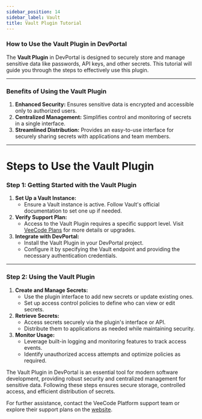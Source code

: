 ```yaml
---
sidebar_position: 14
sidebar_label: Vault
title: Vault Plugin Tutorial
---
```


### How to Use the Vault Plugin in DevPortal

The **Vault Plugin** in DevPortal is designed to securely store and manage sensitive data like passwords, API keys, and other secrets. This tutorial will guide you through the steps to effectively use this plugin.

---

### Benefits of Using the Vault Plugin

1. **Enhanced Security:** Ensures sensitive data is encrypted and accessible only to authorized users.
2. **Centralized Management:** Simplifies control and monitoring of secrets in a single interface.
3. **Streamlined Distribution:** Provides an easy-to-use interface for securely sharing secrets with applications and team members.

---

# Steps to Use the Vault Plugin

### Step 1: Getting Started with the Vault Plugin

1. **Set Up a Vault Instance:**
    - Ensure a Vault instance is active. Follow Vault's official documentation to set one up if needed.
2. **Verify Support Plan:**
    - Access to the Vault Plugin requires a specific support level. Visit [VeeCode Plans](https://platform.vee.codes/compare-plans/) for more details or upgrades.
3. **Integrate with DevPortal:**
    - Install the Vault Plugin in your DevPortal project.
    - Configure it by specifying the Vault endpoint and providing the necessary authentication credentials.

---

### Step 2: Using the Vault Plugin

1. **Create and Manage Secrets:**
    - Use the plugin interface to add new secrets or update existing ones.
    - Set up access control policies to define who can view or edit secrets.
2. **Retrieve Secrets:**
    - Access secrets securely via the plugin's interface or API.
    - Distribute them to applications as needed while maintaining security.
3. **Monitor Usage:**
    - Leverage built-in logging and monitoring features to track access events.
    - Identify unauthorized access attempts and optimize policies as required.

The Vault Plugin in DevPortal is an essential tool for modern software development, providing robust security and centralized management for sensitive data. Following these steps ensures secure storage, controlled access, and efficient distribution of secrets.

For further assistance, contact the VeeCode Platform support team or explore their support plans on the [website](https://platform.vee.codes/compare-plans/).



